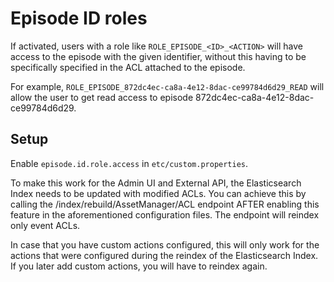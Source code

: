 Episode ID roles
=================================

If activated, users with a role like `ROLE_EPISODE_<ID>_<ACTION>` will have access to the episode with the given
identifier, without this having to be specifically specified in the ACL attached to the episode.

For example, `ROLE_EPISODE_872dc4ec-ca8a-4e12-8dac-ce99784d6d29_READ` will allow the user to get read access to
episode 872dc4ec-ca8a-4e12-8dac-ce99784d6d29.

Setup
--------------------

Enable `episode.id.role.access` in `etc/custom.properties`.

To make this work for the Admin UI and External API, the Elasticsearch Index needs to be updated with modified
ACLs. You can achieve this by calling the /index/rebuild/AssetManager/ACL endpoint AFTER enabling this feature
in the aforementioned configuration files.
The endpoint will reindex only event ACLs.

In case that you have custom actions configured, this will only work for the actions that were configured during the
reindex of the Elasticsearch Index. If you later add custom actions, you will have to reindex again.
